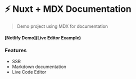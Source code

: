 # ⚡️ Nuxt + MDX Documentation

> Demo project using MDX for documentation

#### [Netlify Demo](Live Editor Example)

### Features
- SSR
- Markdown documentation
- Live Code Editor
